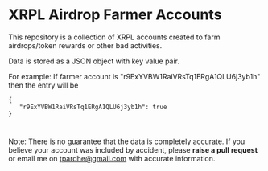# XRPL Airdrop Farmer Accounts

This repository is a collection of XRPL accounts created to farm airdrops/token rewards or other bad activities. 

Data is stored as a JSON object with key value pair.

For example:
  If farmer account is "r9ExYVBW1RaiVRsTq1ERgA1QLU6j3yb1h" then the entry will be
```
{ 
   "r9ExYVBW1RaiVRsTq1ERgA1QLU6j3yb1h": true
}
```
#

Note: There is no guarantee that the data is completely accurate. If you believe your account was included by accident, please **raise a pull request** or email me on tpardhe@gmail.com with accurate information. 
